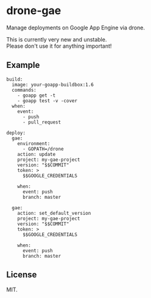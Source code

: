 # drone-gae

Manage deployments on Google App Engine via drone.

This is currently very new and unstable.  
Please don't use it for anything important!


## Example

	build:
	  image: your-goapp-buildbox:1.6
	  commands:
	    - goapp get -t
	    - goapp test -v -cover
	  when:
	    event:
	      - push
	      - pull_request

	deploy:
	  gae:
        environment:
          - GOPATH=/drone
        action: update
        project: my-gae-project
	    version: "$$COMMIT"
	    token: >
	      $$GOOGLE_CREDENTIALS

	    when:
	      event: push
	      branch: master

	  gae:
        action: set_default_version
        project: my-gae-project
	    version: "$$COMMIT"
	    token: >
	      $$GOOGLE_CREDENTIALS

	    when:
	      event: push
	      branch: master


## License

MIT.
